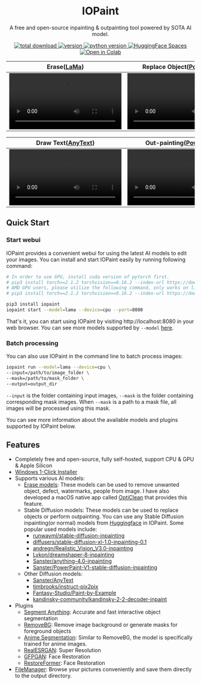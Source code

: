 <h1 align="center">IOPaint</h1>
<p align="center">A free and open-source inpainting & outpainting tool powered by SOTA AI model.</p>

<p align="center">
  <a href="https://github.com/Sanster/IOPaint">
    <img alt="total download" src="https://pepy.tech/badge/iopaint" />
  </a>
  <a href="https://pypi.org/project/iopaint">
    <img alt="version" src="https://img.shields.io/pypi/v/iopaint" />
  </a>
  <a href="">
    <img alt="python version" src="https://img.shields.io/pypi/pyversions/iopaint" />
  </a>
  <a href="https://huggingface.co/spaces/Sanster/iopaint-lama">
    <img alt="HuggingFace Spaces" src="https://img.shields.io/badge/%F0%9F%A4%97%20HuggingFace-Spaces-blue" />
  </a>
  <a href="https://colab.research.google.com/drive/1wg3Y874eAgdaX0EIjIgTZROze3hqXyo7?usp=sharing">
    <img alt="Open in Colab" src="https://colab.research.google.com/assets/colab-badge.svg" />
  </a>
</p>

|Erase([LaMa](https://www.iopaint.com/models/erase/lama))|Replace Object([PowerPaint](https://www.iopaint.com/models/diffusion/powerpaint))|
|-----|----|
|<video src="https://github.com/Sanster/IOPaint/assets/3998421/264bc27c-0abd-4d8b-bb1e-0078ab264c4a">  | <video src="https://github.com/Sanster/IOPaint/assets/3998421/1de5c288-e0e1-4f32-926d-796df0655846">|

|Draw Text([AnyText](https://www.iopaint.com/models/diffusion/anytext))|Out-painting([PowerPaint](https://www.iopaint.com/models/diffusion/powerpaint))|
|---------|-----------|
|<video src="https://github.com/Sanster/IOPaint/assets/3998421/ffd4eda4-f7d4-4693-93d8-d2cd5aa7c6d6">|<video src="https://github.com/Sanster/IOPaint/assets/3998421/c4af8aef-8c29-49e0-96eb-0aae2f768da2">|

## Quick Start

### Start webui

IOPaint provides a convenient webui for using the latest AI models to edit your images.
You can install and start IOPaint easily by running following command:

```bash
# In order to use GPU, install cuda version of pytorch first.
# pip3 install torch==2.1.2 torchvision==0.16.2 --index-url https://download.pytorch.org/whl/cu118
# AMD GPU users, please utilize the following command, only works on linux, as pytorch is not yet supported on Windows with ROCm.
# pip3 install torch==2.1.2 torchvision==0.16.2 --index-url https://download.pytorch.org/whl/rocm5.6

pip3 install iopaint
iopaint start --model=lama --device=cpu --port=8080
```

That's it, you can start using IOPaint by visiting http://localhost:8080 in your web browser. You can see more models supported by `--model` [here](https://www.iopaint.com/models).

### Batch processing

You can also use IOPaint in the command line to batch process images:

```bash
iopaint run --model=lama --device=cpu \
--input=/path/to/image_folder \
--mask=/path/to/mask_folder \
--output=output_dir
```

`--input` is the folder containing input images, `--mask` is the folder containing corresponding mask images.
When `--mask` is a path to a mask file, all images will be processed using this mask.

You can see more information about the available models and plugins supported by IOPaint below.

## Features

- Completely free and open-source, fully self-hosted, support CPU & GPU & Apple Silicon
- [Windows 1-Click Installer](https://www.iopaint.com/install/windows_1click_installer)
- Supports various AI models:
  - [Erase models](https://www.iopaint.com/models#erase-models): These models can be used to remove unwanted object, defect, watermarks, people from image. I have also developed a macOS native app called [OptiClean](https://opticlean.io/) that provides this feature.
  - Stable Diffusion models: These models can be used to replace objects or perform outpainting. You can use any Stable Diffusion inpainting(or normal) models from [Huggingface](https://huggingface.co/models?other=stable-diffusion) in IOPaint.
    Some popular used models include:
    - [runwayml/stable-diffusion-inpainting](https://huggingface.co/runwayml/stable-diffusion-inpainting)
    - [diffusers/stable-diffusion-xl-1.0-inpainting-0.1](https://huggingface.co/diffusers/stable-diffusion-xl-1.0-inpainting-0.1)
    - [andregn/Realistic_Vision_V3.0-inpainting](https://huggingface.co/andregn/Realistic_Vision_V3.0-inpainting)
    - [Lykon/dreamshaper-8-inpainting](https://huggingface.co/Lykon/dreamshaper-8-inpainting)
    - [Sanster/anything-4.0-inpainting](https://huggingface.co/Sanster/anything-4.0-inpainting)
    - [Sanster/PowerPaint-V1-stable-diffusion-inpainting](https://huggingface.co/Sanster/PowerPaint-V1-stable-diffusion-inpainting)
  - Other Diffusion models:
    - [Sanster/AnyText](https://huggingface.co/Sanster/AnyText)
    - [timbrooks/instruct-pix2pix](https://huggingface.co/timbrooks/instruct-pix2pix)
    - [Fantasy-Studio/Paint-by-Example](https://huggingface.co/Fantasy-Studio/Paint-by-Example)
    - [kandinsky-community/kandinsky-2-2-decoder-inpaint](https://huggingface.co/kandinsky-community/kandinsky-2-2-decoder-inpaint)
- Plugins
  - [Segment Anything](https://iopaint.com/plugins/interactive_seg): Accurate and fast interactive object segmentation
  - [RemoveBG](https://iopaint.com/plugins/rembg): Remove image background or generate masks for foreground objects
  - [Anime Segmentation](https://iopaint.com/plugins/anime_seg): Similar to RemoveBG, the model is specifically trained for anime images.
  - [RealESRGAN](https://iopaint.com/plugins/RealESRGAN): Super Resolution
  - [GFPGAN](https://iopaint.com/plugins/GFPGAN): Face Restoration
  - [RestoreFormer](https://iopaint.com/plugins/RestoreFormer): Face Restoration
- [FileManager](https://iopaint.com/file_manager): Browse your pictures conveniently and save them directly to the output directory.

